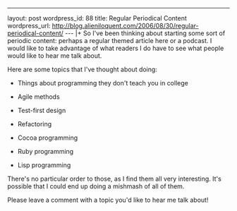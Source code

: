 --- 
layout: post
wordpress_id: 88
title: Regular Periodical Content
wordpress_url: http://blog.alieniloquent.com/2006/08/30/regular-periodical-content/
--- |+
So I've been thinking about starting some sort of periodic content: perhaps a
regular themed article here or a podcast. I would like to take advantage of
what readers I do have to see what people would like to hear me talk about.

Here are some topics that I've thought about doing:

  * Things about programming they don't teach you in college

  * Agile methods

  * Test-first design

  * Refactoring

  * Cocoa programming

  * Ruby programming

  * Lisp programming

There's no particular order to those, as I find them all very interesting.
It's possible that I could end up doing a mishmash of all of them.

Please leave a comment with a topic you'd like to hear me talk about!

